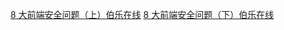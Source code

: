 [8 大前端安全问题（上）伯乐在线](http://web.jobbole.com/92875/)
[8 大前端安全问题（下）伯乐在线](http://web.jobbole.com/92893/)

